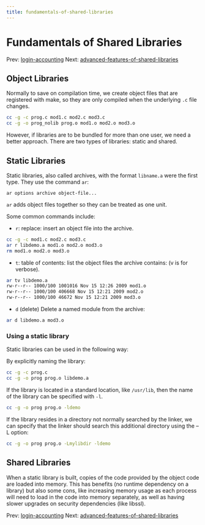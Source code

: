 ```yaml
---
title: fundamentals-of-shared-libraries
---
```


# Fundamentals of Shared Libraries

Prev: [login-accounting](login-accounting.md) Next: [advanced-features-of-shared-libraries](advanced-features-of-shared-libraries.md)

## Object Libraries

Normally to save on compilation time, we create object files that are registered with make, so they are only compiled when the underlying `.c` file changes.

```sh
cc -g -c prog.c mod1.c mod2.c mod3.c
cc -g -o prog_nolib prog.o mod1.o mod2.o mod3.o
```

However, if libraries are to be bundled for more than one user, we need a better approach. There are two types of libraries: static and shared.

## Static Libraries

Static libraries, also called archives, with the format `libname.a` were the first type. They use the command `ar`:

`ar options archive object-file...`

`ar` adds object files together so they can be treated as one unit.

Some common commands include:

- `r`: replace: insert an object file into the archive.

```sh
cc -g -c mod1.c mod2.c mod3.c
ar r libdemo.a mod1.o mod2.o mod3.o
rm mod1.o mod2.o mod3.o
```

- `t`: table of contents: list the object files the archive contains: (v is for verbose).

```sh
ar tv libdemo.a
rw-r--r-- 1000/100 1001016 Nov 15 12:26 2009 mod1.o
rw-r--r-- 1000/100 406668 Nov 15 12:21 2009 mod2.o
rw-r--r-- 1000/100 46672 Nov 15 12:21 2009 mod3.o
```

- `d` (delete) Delete a named module from the archive:

```sh
ar d libdemo.a mod3.o
```

### Using a static library

Static libraries can be used in the following way:

By explicitly naming the library:

```sh
cc -g -c prog.c
cc -g -o prog prog.o libdemo.a
```

If the library is located in a standard location, like `/usr/lib`, then the name of the library can be specified with `-l`.

```sh
cc -g -o prog prog.o -ldemo
```

If the library resides in a directory not normally searched by the linker, we can
specify that the linker should search this additional directory using the –L option:

```sh
cc -g -o prog prog.o -Lmylibdir -ldemo
```

## Shared Libraries

When a static library is built, copies of the code provided by the object code are loaded into memory. This has benefits (no runtime dependency on a library) but also some cons, like increasing memory usage as each process will need to load in the code into memory separately, as well as having slower upgrades on security dependencies (like libssl).

Prev: [login-accounting](login-accounting.md) Next: [advanced-features-of-shared-libraries](advanced-features-of-shared-libraries.md)
